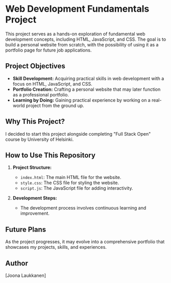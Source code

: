# Web Development Fundamentals Project

This project serves as a hands-on exploration of fundamental web development concepts, including HTML, JavaScript, and CSS. The goal is to build a personal website from scratch, with the possibility of using it as a portfolio page for future job applications.

## Project Objectives

- **Skill Development:** Acquiring practical skills in web development with a focus on HTML, JavaScript, and CSS.
- **Portfolio Creation:** Crafting a personal website that may later function as a professional portfolio.
- **Learning by Doing:** Gaining practical experience by working on a real-world project from the ground up.

## Why This Project?

I decided to start this project alongside completing "Full Stack Open" course by University of Helsinki.

## How to Use This Repository

1. **Project Structure:**
   - `index.html`: The main HTML file for the website.
   - `style.css`: The CSS file for styling the website.
   - `script.js`: The JavaScript file for adding interactivity.

2. **Development Steps:**
   - The development process involves continuous learning and improvement.

## Future Plans

As the project progresses, it may evolve into a comprehensive portfolio that showcases my projects, skills, and experiences.

## Author

[Joona Laukkanen]
